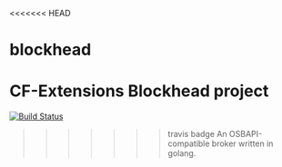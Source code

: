 <<<<<<< HEAD
# blockhead
CF-Extensions Blockhead project
=======
[![Build Status](https://travis-ci.org/jberkhahn/blockhead.svg?branch=master)](https://travis-ci.org/jberkhahn/blockhead)

>>>>>>> travis badge
An OSBAPI-compatible broker written in golang.
